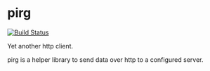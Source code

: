 # pirg
[![Build Status](https://travis-ci.com/werhardt/pirg.svg?branch=master)](https://travis-ci.com/werhardt/pirg)

Yet another http client.

pirg is a helper library to send data over http to a configured server. 